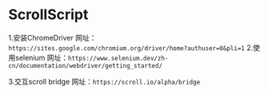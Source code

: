 # ScrollScript

1.安装ChromeDriver
网址：`https://sites.google.com/chromium.org/driver/home?authuser=0&pli=1`
2.使用selenium
网址：`https://www.selenium.dev/zh-cn/documentation/webdriver/getting_started/`

3.交互scroll bridge
网址：`https://scroll.io/alpha/bridge`
